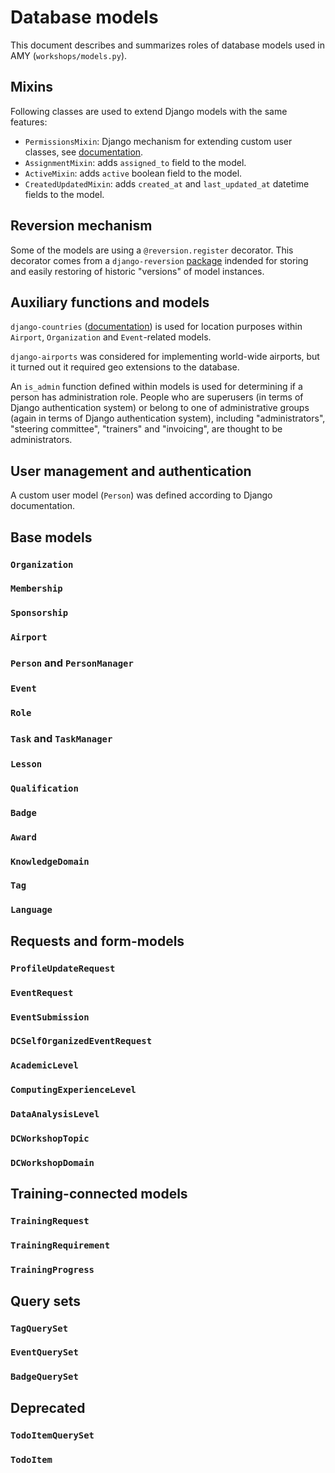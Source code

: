 # Database models

This document describes and summarizes roles of database models used in AMY
(`workshops/models.py`).

## Mixins

Following classes are used to extend Django models with the same features:

* `PermissionsMixin`: Django mechanism for extending custom user classes,
see [documentation](https://docs.djangoproject.com/en/1.11/topics/auth/customizing/#custom-users-and-permissions).
* `AssignmentMixin`: adds `assigned_to` field to the model.
* `ActiveMixin`: adds `active` boolean field to the model.
* `CreatedUpdatedMixin`: adds `created_at` and `last_updated_at` datetime
fields to the model.

## Reversion mechanism

Some of the models are using a `@reversion.register` decorator. This
decorator comes from a `django-reversion`
[package](https://django-reversion.readthedocs.io/en/stable/) indended for
storing and easily restoring of historic "versions" of model instances.

## Auxiliary functions and models

`django-countries`
([documentation](https://pypi.python.org/pypi/django-countries)) is used for
location purposes within `Airport`, `Organization` and
`Event`-related models.

`django-airports` was considered for implementing world-wide airports, but it turned out it required geo extensions to the database.

An `is_admin` function defined within models is used for determining if
a person has administration role. People who are superusers (in terms of
Django authentication system) or belong to one of administrative groups
(again in terms of Django authentication system), including
"administrators", "steering committee", "trainers" and "invoicing", are
thought to be administrators.

## User management and authentication

A custom user model (`Person`) was defined according to Django documentation.


## Base models

### `Organization`
### `Membership`
### `Sponsorship`
### `Airport`
### `Person` and `PersonManager`
### `Event`
### `Role`
### `Task` and `TaskManager`
### `Lesson`
### `Qualification`
### `Badge`
### `Award`
### `KnowledgeDomain`
### `Tag`
### `Language`

## Requests and form-models
### `ProfileUpdateRequest`
### `EventRequest`
### `EventSubmission`
### `DCSelfOrganizedEventRequest`
### `AcademicLevel`
### `ComputingExperienceLevel`
### `DataAnalysisLevel`
### `DCWorkshopTopic`
### `DCWorkshopDomain`

## Training-connected models
### `TrainingRequest`
### `TrainingRequirement`
### `TrainingProgress`

## Query sets
### `TagQuerySet`
### `EventQuerySet`
### `BadgeQuerySet`

## Deprecated
### `TodoItemQuerySet`
### `TodoItem`
